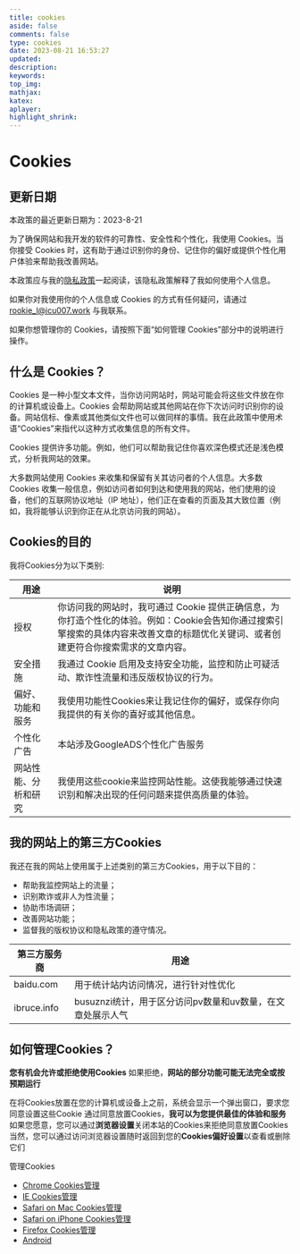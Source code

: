 ```yaml
---
title: cookies
aside: false
comments: false
type: cookies
date: 2023-08-21 16:53:27
updated:
description:
keywords:
top_img:
mathjax:
katex:
aplayer:
highlight_shrink:
---
```


# Cookies

## 更新日期

本政策的最近更新日期为：2023-8-21

为了确保网站和我开发的软件的可靠性、安全性和个性化，我使用 Cookies。当你接受 Cookies 时，这有助于通过识别你的身份、记住你的偏好或提供个性化用户体验来帮助我改善网站。

本政策应与我的[隐私政策](https://icu007work.github.io/privacy/)一起阅读，该隐私政策解释了我如何使用个人信息。

如果你对我使用你的个人信息或 Cookies 的方式有任何疑问，请通过 [rookie_l@icu007.work](mailto::rookie_l@icu007.work) 与我联系。

如果你想管理你的 Cookies，请按照下面“如何管理 Cookies”部分中的说明进行操作。

## 什么是 Cookies？

Cookies 是一种小型文本文件，当你访问网站时，网站可能会将这些文件放在你的计算机或设备上。Cookies 会帮助网站或其他网站在你下次访问时识别你的设备。网站信标、像素或其他类似文件也可以做同样的事情。我在此政策中使用术语“Cookies”来指代以这种方式收集信息的所有文件。

Cookies 提供许多功能。例如，他们可以帮助我记住你喜欢深色模式还是浅色模式，分析我网站的效果。

大多数网站使用 Cookies 来收集和保留有关其访问者的个人信息。大多数 Cookies 收集一般信息，例如访问者如何到达和使用我的网站，他们使用的设备，他们的互联网协议地址（IP 地址），他们正在查看的页面及其大致位置（例如，我将能够认识到你正在从北京访问我的网站）。

## Cookies的目的

我将Cookies分为以下类别:

| 用途                 | 说明                                                         |
| -------------------- | ------------------------------------------------------------ |
| 授权                 | 你访问我的网站时，我可通过 Cookie 提供正确信息，为你打造个性化的体验。例如：Cookie会告知你通过搜索引擎搜索的具体内容来改善文章的标题优化关键词、或者创建更符合你搜索需求的文章内容。 |
| 安全措施             | 我通过 Cookie 启用及支持安全功能，监控和防止可疑活动、欺诈性流量和违反版权协议的行为。 |
| 偏好、功能和服务     | 我使用功能性Cookies来让我记住你的偏好，或保存你向我提供的有关你的喜好或其他信息。 |
| 个性化广告           | 本站涉及GoogleADS个性化广告服务                              |
| 网站性能、分析和研究 | 我使用这些cookie来监控网站性能。这使我能够通过快速识别和解决出现的任何问题来提供高质量的体验。 |

## 我的网站上的第三方Cookies

我还在我的网站上使用属于上述类别的第三方Cookies，用于以下目的：

- 帮助我监控网站上的流量；
- 识别欺诈或非人为性流量；
- 协助市场调研；
- 改善网站功能；
- 监督我的版权协议和隐私政策的遵守情况。

| 第三方服务商 | 用途                                                       |
| ------------ | ---------------------------------------------------------- |
| baidu.com    | 用于统计站内访问情况，进行针对性优化                       |
| ibruce.info  | busuznzi统计，用于区分访问pv数量和uv数量，在文章处展示人气 |

## 如何管理Cookies？

**您有机会允许或拒绝使用Cookies**
如果拒绝，**网站的部分功能可能无法完全或按预期运行**

在将Cookies放置在您的计算机或设备上之前，系统会显示一个弹出窗口，要求您同意设置这些Cookie
通过同意放置Cookies，**我可以为您提供最佳的体验和服务**
如果您愿意，您可以通过**浏览器设置**关闭本站的Cookies来拒绝同意放置Cookies
当然，您可以通过访问浏览器设置随时返回到您的**Cookies偏好设置**以查看或删除它们

管理Cookies
- [Chrome Cookies管理](https://support.google.com/chrome/answer/95647)
- [IE Cookies管理](https://support.microsoft.com/en-us/help/260971/description-of-cookies)
- [Safari on Mac Cookies管理](https://support.apple.com/guide/safari/manage-cookies-and-website-data-sfri11471/mac)
- [Safari on iPhone Cookies管理](https://support.apple.com/en-us/HT201265)
- [Firefox Cookies管理](https://support.mozilla.org/en-US/kb/Cookies-information-websites-store-on-your-computer)
- [Android](https://support.google.com/nexus/answer/54068)
